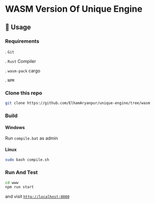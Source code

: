 # WASM Version Of Unique Engine

## 🚴 Usage

### Requirements

. `Git`

. `Rust` Compiler

. `wasm-pack` cargo

. `NPM`

### Clone this repo

```bash
git clone https://github.com/ElhamAryanpur/unique-engine/tree/wasm
```

### Build

#### Windows

Run `compile.bat` as admin

#### Linux

```bash
sudo bash compile.sh
```

### Run And Test

```bash
cd www
npm run start
```

and visit [`http://localhost:8080`](http://localhost:8080)

